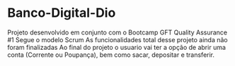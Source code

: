 # Banco-Digital-Dio

Projeto desenvolvido em conjunto com o Bootcamp GFT Quality Assurance #1
Segue o modelo Scrum 
As funcionalidades total desse projeto ainda não foram finalizadas
Ao final do projeto o usuario vai ter a opção de abrir uma conta (Corrente ou Poupança), bem como sacar, depositar e transferir. 

